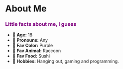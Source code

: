 # About Me

<span style="color: purple;">
  <h3>Little facts about me, I guess</h3>
</span>

- 🙈 **Age:** 18
- 💅 **Pronouns:** Any
- 💜 **Fav Color:** Purple
- 🦝 **Fav Animal:** Raccoon
- 🍣 **Fav Food:** Sushi
- 🎈 **Hobbies:** Hanging out, gaming and programming.
